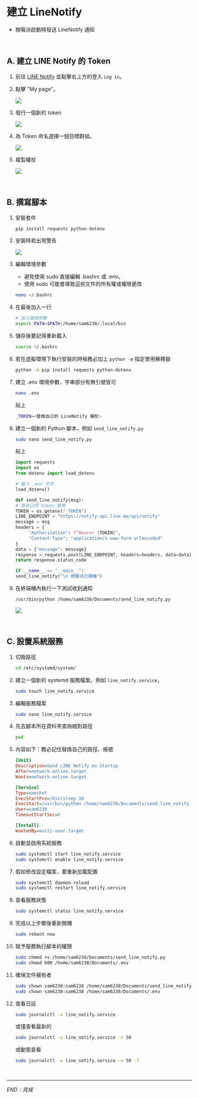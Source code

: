 # 建立 LineNotify

- 樹莓派啟動時發送 LineNotify 通知

</br>

## A. 建立 LINE Notify 的 Token

1. 前往 [LINE Notify](https://notify-bot.line.me/en/) 並點擊右上方的登入 `Log in`。

2. 點擊 "My page"。

     ![](images/img_21.png)

3. 發行一個新的 token

     ![](images/img_22.png)

4. 為 Token 命名選擇一個目標群組。

     ![](images/img_24.png)

5. 複製權杖

     ![](images/img_28.png)

</br>

## B. 撰寫腳本

1. 安裝套件
   ```bash
   pip install requests python-dotenv
   ```

2. 安裝時若出現警告
   
   ![](images/img_29.png)

3. 編輯環境參數
   - 避免使用 sudo 直接編輯 .bashrc 或 .env。
   - 使用 sudo 可能會導致這些文件的所有權或權限更改 

   ```bash
   nano ~/.bashrc
   ```

4. 在最後加入一行

   ```bash
   # 加入環境參數
   export PATH=$PATH:/home/sam6238/.local/bin
   ```

5. 儲存後要記得重新載入

   ```bash
   source ~/.bashrc
   ```

6. 若在虛擬環境下執行安裝的時候務必加上 `python -m` 指定使用解釋器
   ```bash
   python -m pip install requests python-dotenv
   ```

7. 建立 .env 環境參數，字串部分有無引號皆可

   ```bash
   nano .env
   ```
   貼上
   ```bash
   _TOKEN=<替換自己的 LineNotify 權杖>
   ```
   

8. 建立一個新的 Python 腳本，例如 `send_line_notify.py`

   ```bash
   sudo nano send_line_notify.py
   ```
   貼上

     ```python
     import requests
     import os
     from dotenv import load_dotenv

     # 載入 .env 文件
     load_dotenv()

     def send_line_notify(msg):
     # 用自己的 token 替換
     TOKEN = os.getenv("_TOKEN") 
     LINE_ENDPOINT = "https://notify-api.line.me/api/notify"
     message = msg
     headers = {
          "Authorization": f"Bearer {TOKEN}",
          "Content-Type": "application/x-www-form-urlencoded"
     }
     data = {"message": message}
     response = requests.post(LINE_ENDPOINT, headers=headers, data=data)
     return response.status_code

     if __name__ == "__main__":
     send_line_notify("\n 樹莓派已開機")
     ```

9.  在終端機內執行一下測試收到通知

    ```bash
    /usr/bin/python /home/sam6238/Documents/send_line_notify.py
    ```
     
     ![](images/img_27.png)


</br>

## C. 設置系統服務

1. 切換路徑

   ```bash
   cd /etc/systemd/system/
   ```
2. 建立一個新的 systemd 服務檔案，例如 `line_notify.service`，

   ```bash
   sudo touch line_notify.service
   ```

3. 編輯服務檔案

   ```bash
   sudo nano line_notify.service
   ```

4. 先去腳本所在資料夾查詢絕對路徑

   ```bash
   pwd
   ```

5. 內容如下：務必記住替換自己的路徑、帳號
   
   ```ini
   [Unit]
   Description=Send LINE Notify on Startup
   After=network-online.target
   Wants=network-online.target

   [Service]
   Type=oneshot
   ExecStartPre=/bin/sleep 10
   ExecStart=/usr/bin/python /home/sam6238/Documents/send_line_notify.py
   User=sam6238
   TimeoutStartSec=0

   [Install]
   WantedBy=multi-user.target  
   ```


6. 啟動並啟用系統服務

   ```bash
   sudo systemctl start line_notify.service
   sudo systemctl enable line_notify.service
   ```

7. 假如修改設定檔案，要重新加載配置

   ```bash
   sudo systemctl daemon-reload
   sudo systemctl restart line_notify.service
   ```


8. 查看服務狀態

   ```bash
   sudo systemctl status line_notify.service
   ```

9.  完成以上步驟後重新開機

    ```bash
    sudo reboot now
    ```

10. 賦予服務執行腳本的權限

    ```bash
    sudo chmod +x /home/sam6238/Documents/send_line_notify.py
    sudo chmod 600 /home/sam6238/Documents/.env
    ```

   
11. 確保文件擁有者

    ```bash
    sudo chown sam6238:sam6238 /home/sam6238/Documents/send_line_notify.py
    sudo chown sam6238:sam6238 /home/sam6238/Documents/.env
    ```

12. 查看日誌

    ```bash
    sudo journalctl -u line_notify.service
    ```
    或僅查看最新的
    ```bash
    sudo journalctl -u line_notify.service -n 50
    ```
    或動態查看
    ```bash
    sudo journalctl -u line_notify.service -n 50 -f
    ```

</br>

---

_END：完成_